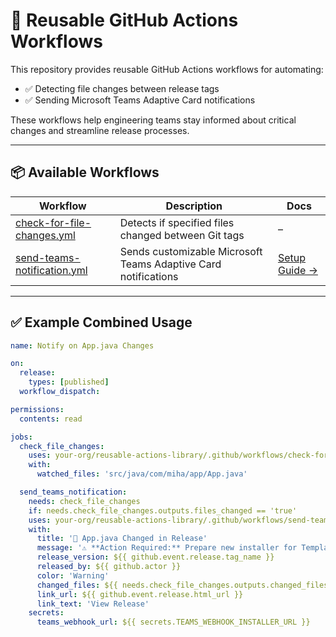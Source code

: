 # 🔄 Reusable GitHub Actions Workflows

This repository provides reusable GitHub Actions workflows for automating:
- ✅ Detecting file changes between release tags  
- ✅ Sending Microsoft Teams Adaptive Card notifications  

These workflows help engineering teams stay informed about critical changes and streamline release processes.

---

## 📦 Available Workflows

| Workflow | Description | Docs |
|-----------|--------------|------|
| [check-for-file-changes.yml](.github/workflows/check-for-file-changes.yml) | Detects if specified files changed between Git tags | – |
| [send-teams-notification.yml](.github/workflows/send-teams-notification.yml) | Sends customizable Microsoft Teams Adaptive Card notifications | [Setup Guide →](./docs/send-teams-notification.md) |

---

## ✅ Example Combined Usage
```yaml
name: Notify on App.java Changes

on:
  release:
    types: [published]
  workflow_dispatch:

permissions:
  contents: read

jobs:
  check_file_changes:
    uses: your-org/reusable-actions-library/.github/workflows/check-for-file-changes.yml@main
    with:
      watched_files: 'src/java/com/miha/app/App.java'

  send_teams_notification:
    needs: check_file_changes
    if: needs.check_file_changes.outputs.files_changed == 'true'
    uses: your-org/reusable-actions-library/.github/workflows/send-teams-notification.yml@main
    with:
      title: '🚀 App.java Changed in Release'
      message: '⚠️ **Action Required:** Prepare new installer for Template Designer'
      release_version: ${{ github.event.release.tag_name }}
      released_by: ${{ github.actor }}
      color: 'Warning'
      changed_files: ${{ needs.check_file_changes.outputs.changed_files_list }}
      link_url: ${{ github.event.release.html_url }}
      link_text: 'View Release'
    secrets:
      teams_webhook_url: ${{ secrets.TEAMS_WEBHOOK_INSTALLER_URL }}
